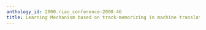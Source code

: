 ```yaml
---
anthology_id: 2000.riao_conference-2000.46
title: Learning Mechanism based on track-memorizing in machine translation
---
```


